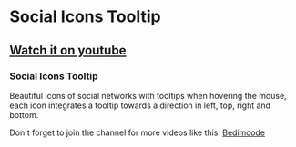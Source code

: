 # Social Icons Tooltip
## [Watch it on youtube](https://youtu.be/C03eRxMrYB0)
### Social Icons Tooltip
Beautiful icons of social networks with tooltips when hovering the mouse, each icon integrates a tooltip towards a direction in left, top, right and bottom.

Don't forget to join the channel for more videos like this.
[Bedimcode](https://www.youtube.com/c/Bedimcode)
